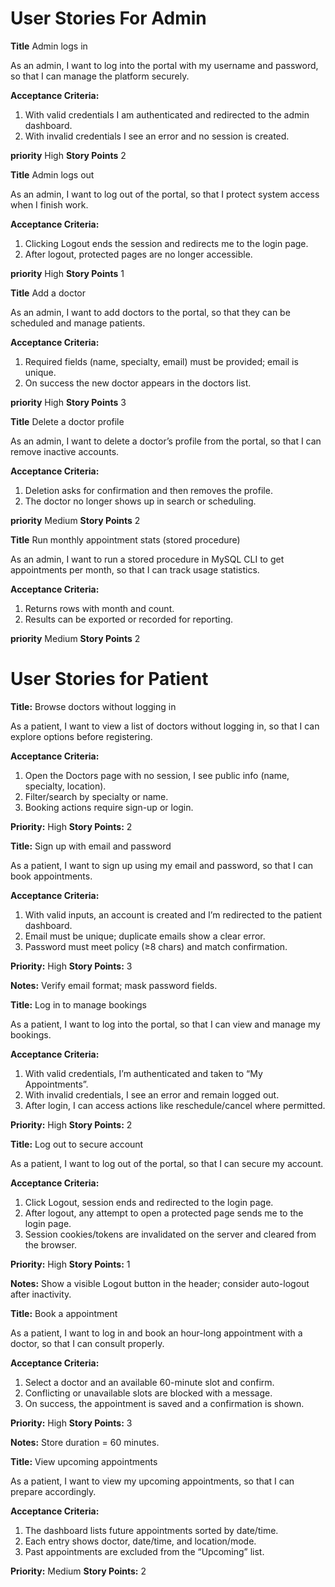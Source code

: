 # User Stories For Admin

**Title** Admin logs in

As an admin, I want to log into the portal with my username and password, so that I can manage the platform securely.

**Acceptance Criteria:**
1. With valid credentials I am authenticated and redirected to the admin dashboard.
2. With invalid credentials I see an error and no session is created.

**priority** High
**Story Points** 2

**Title** Admin logs out

As an admin, I want to log out of the portal, so that I protect system access when I finish work.

**Acceptance Criteria:**
1. Clicking Logout ends the session and redirects me to the login page.
2. After logout, protected pages are no longer accessible.
   
**priority** High
**Story Points** 1

**Title** Add a doctor

As an admin, I want to add doctors to the portal, so that they can be scheduled and manage patients.

**Acceptance Criteria:**
1. Required fields (name, specialty, email) must be provided; email is unique.
2. On success the new doctor appears in the doctors list.
   
**priority** High
**Story Points** 3

**Title** Delete a doctor profile

As an admin, I want to delete a doctor’s profile from the portal, so that I can remove inactive accounts.

**Acceptance Criteria:**
1. Deletion asks for confirmation and then removes the profile.
2. The doctor no longer shows up in search or scheduling.
   
**priority** Medium
**Story Points** 2

**Title** Run monthly appointment stats (stored procedure)

As an admin, I want to run a stored procedure in MySQL CLI to get appointments per month, so that I can track usage statistics.

**Acceptance Criteria:**
1. Returns rows with month and count.
2. Results can be exported or recorded for reporting.
   
**priority** Medium
**Story Points** 2

# User Stories for Patient

**Title:** Browse doctors without logging in

As a patient, I want to view a list of doctors without logging in, so that I can explore options before registering.

**Acceptance Criteria:**
1. Open the Doctors page with no session, I see public info (name, specialty, location).
2. Filter/search by specialty or name.
3. Booking actions require sign-up or login.
 
**Priority:** High
**Story Points:** 2

**Title:** Sign up with email and password

As a patient, I want to sign up using my email and password, so that I can book appointments.

**Acceptance Criteria:**
1. With valid inputs, an account is created and I’m redirected to the patient dashboard.
2. Email must be unique; duplicate emails show a clear error.
3. Password must meet policy (≥8 chars) and match confirmation.

**Priority:** High  **Story Points:** 3

**Notes:** Verify email format; mask password fields.

**Title:** Log in to manage bookings

As a patient, I want to log into the portal, so that I can view and manage my bookings.

**Acceptance Criteria:**
1. With valid credentials, I’m authenticated and taken to “My Appointments”.
2. With invalid credentials, I see an error and remain logged out.
3. After login, I can access actions like reschedule/cancel where permitted.

**Priority:** High  **Story Points:** 2

**Title:** Log out to secure account

As a patient, I want to log out of the portal, so that I can secure my account.

**Acceptance Criteria:**
1. Click Logout, session ends and redirected to the login page.
2. After logout, any attempt to open a protected page sends me to the login page.
3. Session cookies/tokens are invalidated on the server and cleared from the browser.

**Priority:** High  **Story Points:** 1

**Notes:** Show a visible Logout button in the header; consider auto-logout after inactivity.

**Title:** Book a appointment

As a patient, I want to log in and book an hour-long appointment with a doctor, so that I can consult properly.

**Acceptance Criteria:**
1. Select a doctor and an available 60-minute slot and confirm.
2. Conflicting or unavailable slots are blocked with a message.
3. On success, the appointment is saved and a confirmation is shown.

**Priority:** High  **Story Points:** 3

**Notes:** Store duration = 60 minutes.

**Title:** View upcoming appointments

As a patient, I want to view my upcoming appointments, so that I can prepare accordingly.

**Acceptance Criteria:**
1. The dashboard lists future appointments sorted by date/time.
2. Each entry shows doctor, date/time, and location/mode.
3. Past appointments are excluded from the “Upcoming” list.

**Priority:** Medium  **Story Points:** 2


